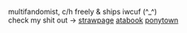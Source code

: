 ⠀⠀⠀⠀multifandomist, c/h freely & ships iwcuf (^_^)<br>
⠀⠀⠀⠀check my shit out -> <a href="https://niightshaded.straw.page/">strawpage</a> <a href="https://spwn.atabook.org">atabook</a> <a href="https://rentry.co/platonicskgo">ponytown</a>
